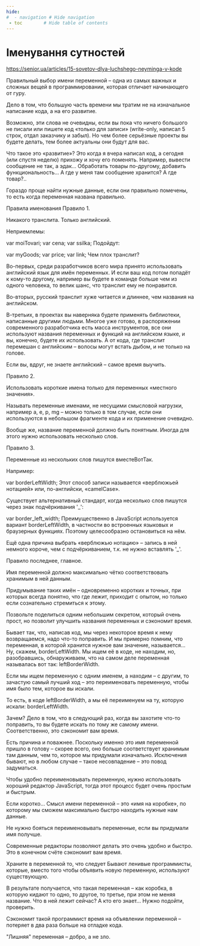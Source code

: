 ```yaml
---
hide:
#  - navigation # Hide navigation
 - toc        # Hide table of contents
---
```

# Іменування сутностей

https://senior.ua/articles/15-sovetov-dlya-luchshego-neyminga-v-kode

Правильный выбор имени переменной – одна из самых важных и сложных вещей в программировании, которая отличает начинающего от гуру.

Дело в том, что большую часть времени мы тратим не на изначальное написание кода, а на его развитие.

Возможно, эти слова не очевидны, если вы пока что ничего большого не писали или пишете код «только для записи» (write-only, написал 5 строк, отдал заказчику и забыл). Но чем более серьёзные проекты вы будете делать, тем более актуальны они будут для вас.

Что такое это «развитие»? Это когда я вчера написал код, а сегодня (или спустя неделю) прихожу и хочу его поменять. Например, вывести сообщение не так, а эдак… Обработать товары по-другому, добавить функциональность… А где у меня там сообщение хранится? А где товар?..

Гораздо проще найти нужные данные, если они правильно помечены, то есть когда переменная названа правильно.

Правила именования
Правило 1.

Никакого транслита. Только английский.

Неприемлемы:

var moiTovari;
var cena;
var ssilka;
Подойдут:

var myGoods;
var price;
var link;
Чем плох транслит?

Во-первых, среди разработчиков всего мира принято использовать английский язык для имён переменных. И если ваш код потом попадёт к кому-то другому, например вы будете в команде больше чем из одного человека, то велик шанс, что транслит ему не понравится.

Во-вторых, русский транслит хуже читается и длиннее, чем названия на английском.

В-третьих, в проектах вы наверняка будете применять библиотеки, написанные другими людьми. Многое уже готово, в распоряжении современного разработчика есть масса инструментов, все они используют названия переменных и функций на английском языке, и вы, конечно, будете их использовать. А от кода, где транслит перемешан с английским – волосы могут встать дыбом, и не только на голове.

Если вы, вдруг, не знаете английский – самое время выучить.

Правило 2.

Использовать короткие имена только для переменных «местного значения».

Называть переменные именами, не несущими смысловой нагрузки, например a, e, p, mg – можно только в том случае, если они используются в небольшом фрагменте кода и их применение очевидно.

Вообще же, название переменной должно быть понятным. Иногда для этого нужно использовать несколько слов.

Правило 3.

Переменные из нескольких слов пишутся вместеВотТак.

Например:

var borderLeftWidth;
Этот способ записи называется «верблюжьей нотацией» или, по-английски, «camelCase».

Существует альтернативный стандарт, когда несколько слов пишутся через знак подчёркивания '_':

var border_left_width;
Преимущественно в JavaScript используется вариант borderLeftWidth, в частности во встроенных языковых и браузерных функциях. Поэтому целесообразно остановиться на нём.

Ещё одна причина выбрать «верблюжью нотацию» – запись в ней немного короче, чем с подчёркиванием, т.к. не нужно вставлять '_'.

Правило последнее, главное.

Имя переменной должно максимально чётко соответствовать хранимым в ней данным.

Придумывание таких имён – одновременно коротких и точных, при которых всегда понятно, что где лежит, приходит с опытом, но только если сознательно стремиться к этому.

Позвольте поделиться одним небольшим секретом, который очень прост, но позволит улучшить названия переменных и сэкономит время.

Бывает так, что, написав код, мы через некоторое время к нему возвращаемся, надо что-то поправить. И мы примерно помним, что переменная, в которой хранится нужное вам значение, называется… Ну, скажем, borderLeftWidth. Мы ищем её в коде, не находим, но, разобравшись, обнаруживаем, что на самом деле переменная называлась вот так: leftBorderWidth.

Если мы ищем переменную с одним именем, а находим – с другим, то зачастую самый лучший ход – это переименовать переменную, чтобы имя было тем, которое вы искали.

То есть, в коде leftBorderWidth, а мы её переименуем на ту, которую искали: borderLeftWidth.

Зачем? Дело в том, что в следующий раз, когда вы захотите что-то поправить, то вы будете искать по тому же самому имени. Соответственно, это сэкономит вам время.

Есть причина и поважнее. Поскольку именно это имя переменной пришло в голову – скорее всего, оно больше соответствует хранимым там данным, чем то, которое мы придумали изначально. Исключения бывают, но в любом случае – такое несовпадение – это повод задуматься.

Чтобы удобно переименовывать переменную, нужно использовать хороший редактор JavaScript, тогда этот процесс будет очень простым и быстрым.

Если коротко…
Смысл имени переменной – это «имя на коробке», по которому мы сможем максимально быстро находить нужные нам данные.

Не нужно бояться переименовывать переменные, если вы придумали имя получше.

Современные редакторы позволяют делать это очень удобно и быстро. Это в конечном счёте сэкономит вам время.

Храните в переменной то, что следует
Бывают ленивые программисты, которые, вместо того чтобы объявить новую переменную, используют существующую.

В результате получается, что такая переменная – как коробка, в которую кидают то одно, то другое, то третье, при этом не меняя название. Что в ней лежит сейчас? А кто его знает… Нужно подойти, проверить.

Сэкономит такой программист время на объявлении переменной – потеряет в два раза больше на отладке кода.

"Лишняя" переменная – добро, а не зло.